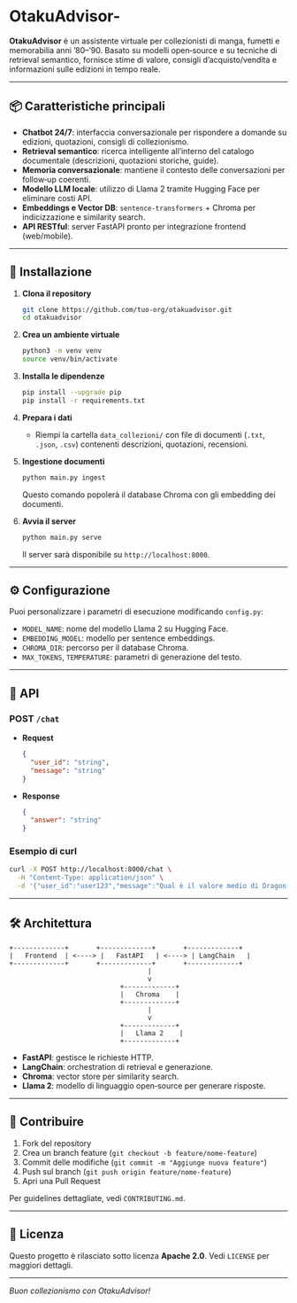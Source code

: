 # OtakuAdvisor-

**OtakuAdvisor** è un assistente virtuale per collezionisti di manga, fumetti e memorabilia anni ’80–’90. Basato su modelli open‑source e su tecniche di retrieval semantico, fornisce stime di valore, consigli d’acquisto/vendita e informazioni sulle edizioni in tempo reale.

---

## 📦 Caratteristiche principali

* **Chatbot 24/7**: interfaccia conversazionale per rispondere a domande su edizioni, quotazioni, consigli di collezionismo.
* **Retrieval semantico**: ricerca intelligente all’interno del catalogo documentale (descrizioni, quotazioni storiche, guide).
* **Memoria conversazionale**: mantiene il contesto delle conversazioni per follow‑up coerenti.
* **Modello LLM locale**: utilizzo di Llama 2 tramite Hugging Face per eliminare costi API.
* **Embeddings e Vector DB**: `sentence‑transformers` + Chroma per indicizzazione e similarity search.
* **API RESTful**: server FastAPI pronto per integrazione frontend (web/mobile).

---

## 🚀 Installazione

1. **Clona il repository**

   ```bash
   git clone https://github.com/tuo-org/otakuadvisor.git
   cd otakuadvisor
   ```

2. **Crea un ambiente virtuale**

   ```bash
   python3 -m venv venv
   source venv/bin/activate
   ```

3. **Installa le dipendenze**

   ```bash
   pip install --upgrade pip
   pip install -r requirements.txt
   ```

4. **Prepara i dati**

   * Riempi la cartella `data_collezioni/` con file di documenti (`.txt`, `.json`, `.csv`) contenenti descrizioni, quotazioni, recensioni.

5. **Ingestione documenti**

   ```bash
   python main.py ingest
   ```

   Questo comando popolerà il database Chroma con gli embedding dei documenti.

6. **Avvia il server**

   ```bash
   python main.py serve
   ```

   Il server sarà disponibile su `http://localhost:8000`.

---

## ⚙️ Configurazione

Puoi personalizzare i parametri di esecuzione modificando `config.py`:

* `MODEL_NAME`: nome del modello Llama 2 su Hugging Face.
* `EMBEDDING_MODEL`: modello per sentence embeddings.
* `CHROMA_DIR`: percorso per il database Chroma.
* `MAX_TOKENS`, `TEMPERATURE`: parametri di generazione del testo.

---

## 📄 API

### POST `/chat`

* **Request**

  ```json
  {
    "user_id": "string",
    "message": "string"
  }
  ```

* **Response**

  ```json
  {
    "answer": "string"
  }
  ```

### Esempio di curl

```bash
curl -X POST http://localhost:8000/chat \
  -H "Content-Type: application/json" \
  -d '{"user_id":"user123","message":"Qual è il valore medio di Dragon Ball #1?"}'
```

---

## 🛠️ Architettura

```
+-------------+       +-------------+       +-------------+
|   Frontend  | <----> |   FastAPI   | <----> | LangChain   |
+-------------+       +-------------+       +-------------+
                                   |
                                   v
                            +-------------+
                            |   Chroma    |
                            +-------------+
                                   |
                                   v
                            +-------------+
                            |   Llama 2    |
                            +-------------+
```

* **FastAPI**: gestisce le richieste HTTP.
* **LangChain**: orchestration di retrieval e generazione.
* **Chroma**: vector store per similarity search.
* **Llama 2**: modello di linguaggio open‑source per generare risposte.

---

## 🤝 Contribuire

1. Fork del repository
2. Crea un branch feature (`git checkout -b feature/nome-feature`)
3. Commit delle modifiche (`git commit -m "Aggiunge nuova feature"`)
4. Push sul branch (`git push origin feature/nome-feature`)
5. Apri una Pull Request

Per guidelines dettagliate, vedi `CONTRIBUTING.md`.

---

## 📝 Licenza

Questo progetto è rilasciato sotto licenza **Apache 2.0**. Vedi `LICENSE` per maggiori dettagli.

---

*Buon collezionismo con OtakuAdvisor!*
